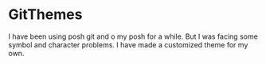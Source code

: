 # GitThemes
I have been using posh git and o my posh for a while. But I was facing some symbol and character  problems. I have made a customized theme for my own. 
